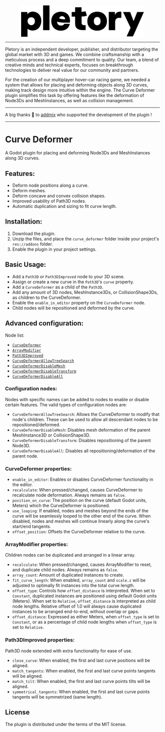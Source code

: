 <p align="center">
<img src="pletory-logo.png" width="400">

---

Pletory is an independent developer, publisher, and distributor targeting the global market with 3D and games.
We combine craftsmanship with a meticulous process and a deep commitment to quality. Our team, a blend of creative minds and technical experts, focuses on breakthrough technologies to deliver real value for our community and partners.

For the creation of our multiplayer hover-car racing game, we needed a system that allows for placing and deforming objects along 3D curves, making track design more intuitive within the engine.
The Curve Deformer plugin simplifies this task by offering features like the deformation of Node3Ds and MeshInstances, as well as collision management.

---

A big thanks 🙏 to [addmix](https://github.com/addmix) who supported the development of the plugin !

---

# Curve Deformer
 A Godot plugin for placing and deforming Node3Ds and MeshInstances along 3D curves.

## Features:
- Deform node positions along a curve.
- Deform meshes.
- Deform concave and convex collision shapes.
- Improved usability of Path3D nodes.
- Automatic duplication and sizing to fit curve length.

## Installation:
1. Download the plugin.
2. Unzip the files, and place the `curve_deformer` folder inside your project's `res://addons` folder.
3. Enable the plugin in your project settings.

## Basic Usage:
- Add a `Path3D` or `Path3DImproved` node to your 3D scene.
- Assign or create a new curve in the `Path3D`'s `curve` property.
- Add a `CurveDeformer` as a child of the `Path3D`.
- Add any amount of 3D nodes, MeshInstance3Ds, or CollisionShape3Ds, as children to the CurveDeformer.
- Enable the `enable_in_editor` property on the `CurveDeformer` node.
- Child nodes will be repositioned and deformed by the curve.

## Advanced configuration:
Node list:
- [`CurveDeformer`](#curvedeformer-properties)
- [`ArrayModifier`](#arraymodifier-properties)
- [`Path3DImproved`](#path3dimproved-properties)
- [`CurveDeformerAllowTreeSearch`](#configuration-nodes)
- [`CurveDeformerDisableMesh`](#configuration-nodes)
- [`CurveDeformerDisableTransform`](#configuration-nodes)
- [`CurveDeformerDisableAll`](#configuration-nodes)

### Configuration nodes:
Nodes with specific names can be added to nodes to enable or disable certain features. The valid types of configuration nodes are:
- `CurveDeformerAllowTreeSearch`: Allows the CurveDeformer to modify that node's children. These can be used to allow all descendant nodes to be repositioned/deformed.
- `CurveDeformerDisableMesh`: Disables mesh deformation of the parent MeshInstance3D or CollisionShape3D.
- `CurveDeformerDisableTransform`: Disables repositioning of the parent Node3D.
- `CurveDeformerDisableAll`: Disables all repositioning/deformation of the parent node.
### CurveDeformer properties:
- `enable_in_editor`: Enables or disables CurveDeformer functionality in the editor.
- `recalculate`: When pressed/changed, causes CurveDeformer to recalculate node deformation. Always remains as `false`.
- `position_on_curve`: The position on the curve (default Godot units, Meters) which the CurveDeformer is positioned.
- `use_looping`: If enabled, nodes and meshes beyond the ends of the curve will be seamlessly looped to the other end of the curve. When disabled, nodes and meshes will continue linearly along the curve's start/end tangents.
- `offset_position`: Offsets the CurveDeformer relative to the curve.
### ArrayModifier properties:
Children nodes can be duplicated and arranged in a linear array.
- `recalculate`: When pressed/changed, causes ArrayModifier to reset, and duplicate child nodes. Always remains as `false`.
- `array_count`: Amount of duplicated instances to create.
- `fit_curve_length`: When enabled, `array_count` and `scale.z` will be adjusted to optimally fit instances into the total curve length.
- `offset_type`: Controls how `offset_distance` is interpreted. When set to `Constant`, duplicated instances are positioned using default Godot units (Meters). When set to `Relative`, `offset_distance` is interpreted as child node lengths. Relative offset of 1.0 will always cause duplicated instances to be arranged end-to-end, without overlap or gaps.
- `offset_distance`: Expressed as either Meters, when `offset_type` is set to `Constant`, or as a percentage of child node lengths when `offset_type` is set to `Relative`.
### Path3DImproved properties:
Path3D node extended with extra functionality for ease of use.
- `close_curve`: When enabled, the first and last curve positions will be aligned.
- `match_tangents`: When enabled, the first and last curve points tangents will be aligned.
- `match_tilt`: When enabled, the first and last curve points tilts will be aligned.
- `symmetrical_tangents`: When enabled, the first and last curve points tangents will be symmetrized (same length).

## License
The plugin is distributed under the terms of the MIT license.
